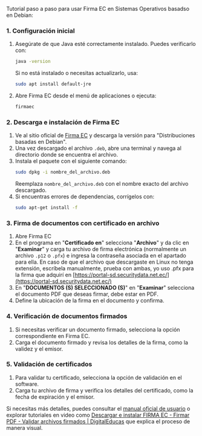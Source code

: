 
Tutorial paso a paso para usar Firma EC en Sistemas Operativos basadso en Debian:

### **1. Configuración inicial**
1. Asegúrate de que Java esté correctamente instalado. Puedes verificarlo con:
   ```bash
   java -version
   ```
   Si no está instalado o necesitas actualizarlo, usa:
   ```bash
   sudo apt install default-jre
   ```
2. Abre Firma EC desde el menú de aplicaciones o ejecuta:
   ```bash
   firmaec
   ```
   
### **2. Descarga e instalación de Firma EC**
1. Ve al sitio oficial de [Firma EC](https://www.firmadigital.gob.ec/wp-content/uploads/2018/05/Manual-Usuario-FirmaEC-.pdf) y descarga la versión para "Distribuciones basadas en Debian".
2. Una vez descargado el archivo `.deb`, abre una terminal y navega al directorio donde se encuentra el archivo.
3. Instala el paquete con el siguiente comando:
   ```bash
   sudo dpkg -i nombre_del_archivo.deb
   ```
   Reemplaza `nombre_del_archivo.deb` con el nombre exacto del archivo descargado.
4. Si encuentras errores de dependencias, corrígelos con:
   ```bash
   sudo apt-get install -f
   ```

### **3. Firma de documentos con certificado en archivo**
1. Abre Firma EC
2. En el programa en "**Certificado en**" selecciona "**Archivo**" y da clic en "**Examinar**" y carga tu archivo de firma electrónica (normalmente un archivo `.p12` o `.pfx`) e ingresa la contraseña asociada en el apartado para ella. En caso de que el archivo que descargaste en Linux no tenga extensión, escríbela manualmente, prueba con ambas, yo uso .pfx para la firma que adquirí en [https://portal-sd.securitydata.net.ec/](https://portal-sd.securitydata.net.ec/)
3. En "**DOCUMENTOS (S) SELECCIONADO (S)**" en "**Examinar**" selecciona el documento PDF que deseas firmar, debe estar en PDF.
4. Define la ubicación de la firma en el documento y confirma.

### **4. Verificación de documentos firmados**
1. Si necesitas verificar un documento firmado, selecciona la opción correspondiente en Firma EC.
2. Carga el documento firmado y revisa los detalles de la firma, como la validez y el emisor.

### **5. Validación de certificados**
1. Para validar tu certificado, selecciona la opción de validación en el software.
2. Carga tu archivo de firma y verifica los detalles del certificado, como la fecha de expiración y el emisor.

Si necesitas más detalles, puedes consultar el [manual oficial de usuario](https://www.firmadigital.gob.ec/wp-content/uploads/2018/05/Manual-Usuario-FirmaEC-.pdf) o explorar tutoriales en video como [Descargar e instalar FIRMA EC - Firmar PDF - Validar archivos firmados | DigitalEducas](https://www.youtube.com/watch?v=dm5mHbGTI4k) que explica el proceso de manera visual.
